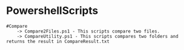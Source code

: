 # PowershellScripts
	#Compare
		-> Compare2Files.ps1 - This scripts compare two files.
		-> CompareUtility.ps1 - This scripts compares two folders and returns the result in CompareResult.txt